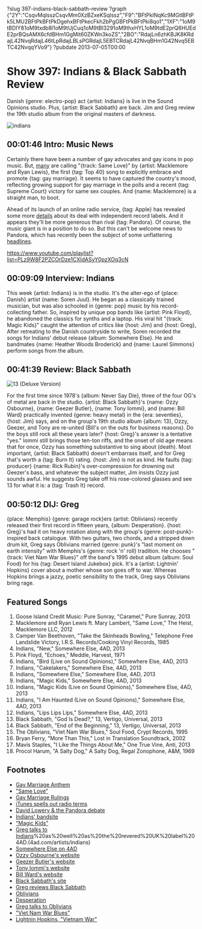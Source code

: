 ?slug 397-indians-black-sabbath-review
?graph {"2Y":"CsqvMqlsszCsqvMm0XzBZxeKSqlssz","F9":"BFtPkINqKc9MGtlBFtPk5LMU2BFtPkBFtPkDgehxBFtPkecFkh2bPgGBFtPkBFtPki8qo1","1XF":"1oM9tBDIY81oM9txdb8l1oM9tUjCuq1oM9tBI3291oM9thxHYL1oM9tdE2prQ6HUEdE2prBQsAMX6cfdBHm1GgMit60ZKWn3koZS","2BO":"RdajLn6zhKBJK8KRdajL42NvqRdajL46tLpRdajLBLsPGRdajL5EBTCRdajL42NvqBHm1G42Nvq5EBTC42NvqqYVo9"}
?pubdate 2013-07-05T00:00

# Show 397: Indians & Black Sabbath Review
Danish {genre: electro-pop} act {artist: Indians} is live in the Sound Opinions studio. Plus, {artist: Black Sabbath} are back. Jim and Greg review the 19th studio album from the original masters of darkness.

![indians](https://static.soundopinions.org/images/2013/indians.jpg)

## 00:01:46 Intro: Music News
Certainly there have been a number of gay advocates and gay icons in pop music. But, [many](http://www.nytimes.com/2013/07/01/arts/music/stars-align-for-a-gay-marriage-anthem.html?_r=0) are calling "{track: Same Love}" by {artist: Macklemore and Ryan Lewis}, the first {tag: Top 40} song to explicitly embrace and promote {tag: gay marriage}. It seems to have captured the country's mood, reflecting growing support for gay marriage in the polls and a recent {tag: Supreme Court} victory for same sex couples. And {name: Macklemore} is a straight man, to boot.

Ahead of its launch of an online radio service, {tag: Apple} has revealed some more [details](http://blogs.wsj.com/digits/2013/06/26/apple-spells-out-itunes-radio-terms-for-record-labels/) about its deal with independent record labels. And it appears they'll be more generous than rival {tag: Pandora}. Of course, the music giant is in a position to do so. But this can't be welcome news to Pandora, which has recently been the subject of some unflattering [headlines](headlines).

https://www.youtube.com/playlist?list=PLz9W8F2PZCOrDze1CXIdASyY0pzXOq3cN

## 00:09:09 Interview: Indians
This week {artist: Indians} is in the studio. It's the alter-ego of {place: Danish} artist {name: Soren Juul}. He began as a classically trained musician, but was also schooled in {genre: pop} music by his record-collecting father. So, inspired by unique pop bands like {artist: Pink Floyd}, he abandoned the classics for synths and a laptop. His viral hit "{track: Magic Kids}" caught the attention of critics like {host: Jim} and {host: Greg}, After retreating to the Danish countryside to write, Soren recorded the songs for Indians' debut release {album: Somewhere Else}. He and bandmates {name: Heather Woods Broderick} and {name: Laurel Simmons} perform songs from the album.

## 00:41:39 Review: Black Sabbath
![13 (Deluxe Version)](https://static.soundopinions.org/assets/397/1XF0.jpg)

For the first time since 1978's {album: Never Say Die}, three of the four OG's of metal are back in the studio. {artist: Black Sabbath}'s {name: Ozzy Osbourne}, {name: Geezer Butler}, {name: Tony Iommi}, and {name: Bill Ward} practically invented {genre: heavy metal} in the {era: seventies}, {host: Jim} says, and on the group's 19th studio album {album: 13}, Ozzy, Geezer, and Tony are re-united (Bill's on the outs for business reasons). Do the boys still rock all these years later? {host: Greg}'s answer is a tentative "yes." Iommi still brings those ten-ton riffs, and the onset of old age means that for once, Ozzy has something substantive to sing about (death). Most important, {artist: Black Sabbath} doesn't embarrass itself, and for Greg that's worth a {tag: Burn It} rating. {host: Jim} is not as kind. He faults {tag: producer} {name: Rick Rubin}'s over-compression for drowning out Geezer's bass, and whatever the subject matter, Jim insists Ozzy just sounds awful. He suggests Greg take off his rose-colored glasses and see 13 for what it is: a {tag: Trash It} record.

## 00:50:12 DIJ: Greg
{place: Memphis} {genre: garage rock}ers {artist: Oblivians} recently released their first record in fifteen years, {album: Desperation}. {host: Greg}'s had it on heavy rotation along with the group's {genre: post-punk}-inspired back catalogue. With two guitars, two chords, and a stripped down drum kit, Greg says Oblivians married {genre: punk}'s "last moment on earth intensity" with Memphis's {genre: rock 'n' roll} tradition. He chooses "{track: Viet Nam War Blues}" off the band's 1995 debut album {album: Soul Food} for his {tag: Desert Island Jukebox} pick. It's a {artist: Lightnin' Hopkins} cover about a mother whose son goes off to war. Whereas Hopkins brings a jazzy, poetic sensibility to the track, Greg says Oblivians bring rage.

## Featured Songs
1. Goose Island Credit Music: Pure Sunray, "Caramel," Pure Sunray, 2013
2. Macklemore and Ryan Lewis ft. Mary Lambert, "Same Love," The Heist, Macklemore LLC, 2012
3. Camper Van Beethoven, "Take the Skinheads Bowling," Telephone Free Landslide Victory, I.R.S. Records/Cooking Vinyl Records, 1985
4. Indians, "New," Somewhere Else, 4AD, 2013
5. Pink Floyd, "Echoes," Meddle, Harvest, 1971
6. Indians, "Bird (Live on Sound Opinions)," Somewhere Else, 4AD, 2013
7. Indians, "Cakelakers," Somewhere Else, 4AD, 2013
8. Indians, "Somewhere Else," Somewhere Else, 4AD, 2013
9. Indians, "Magic Kids," Somewhere Else, 4AD, 2013
10. Indians, "Magic Kids (Live on Sound Opinions)," Somewhere Else, 4AD, 2013
11. Indians, "I Am Haunted (Live on Sound Opinions)," Somewhere Else, 4AD, 2013
12. Indians, "Lips Lips Lips," Somewhere Else, 4AD, 2013
13. Black Sabbath, "God Is Dead?," 13, Vertigo, Universal, 2013
14. Black Sabbath, "End of the Beginning," 13, Vertigo, Universal, 2013
15. The Oblivians, "Viet Nam War Blues," Soul Food, Crypt Records, 1995
16. Bryan Ferry, "More Than This," Lost in Translation Soundtrack, 2002
17. Mavis Staples, "I Like the Things About Me," One True Vine, Anti, 2013
18. Procol Harum, "A Salty Dog," A Salty Dog, Regal Zonophone, A&M, 1969

## Footnotes
- [Gay Marriage Anthem](http://www.nytimes.com/2013/07/01/arts/music/stars-align-for-a-gay-marriage-anthem.html?_r=0)
- ["Same Love"](http://www.youtube.com/watch?v=hlVBg7_08n0)
- [Gay Marriage Rulings](http://www.npr.org/2013/06/26/195956196/supreme-court-extends-gay-marriage-rights-with-two-rulings)
- [iTunes spells out radio terms](http://blogs.wsj.com/digits/2013/06/26/apple-spells-out-itunes-radio-terms-for-record-labels/)
- [David Lowery & the Pandora debate](http://www.spin.com/articles/pandora-david-lowery-cracker-low-royalties-debate-streaming/)
- [Indians' bandsite](http://www.heyiamindians.com/)
- ["Magic Kids"](http://www.youtube.com/watch?v=aaaC2TKsXi8)
- [Greg talks to Indians](http://articles.chicagotribune.com/2013-03-01/entertainment/chi-indians-interview-20130227_1_synthesizer-folk-band-musical-ability)%20as%20well%20as%20the%20revered%20UK%20label%204AD.(4ad.com/artists/indians)
- [Somewhere Else  on 4AD](http://www.4ad.com/releases/21710)
- [Ozzy Osbourne's website](http://www.ozzy.com/us/home)
- [Geezer Butler's website](http://www.geezerbutler.com/)
- [Tony Iommi's website](http://www.iommi.com/)
- [Bill Ward's website](http://www.billward.com/)
- [Black Sabbath's site](http://www.blacksabbath.com/)
- [Greg reviews Black Sabbath](http://articles.chicagotribune.com/2013-06-09/entertainment/chi-black-sabbath-album-review-20130609_1_black-sabbath-tony-iommi-ozzy-osbourne)
- [Oblivians](https://www.facebook.com/theoblivians)
- [Desperation](http://www.midheaven.com/item/desperation-by-oblivians-cd)
- [Greg talks to Oblivians](http://articles.chicagotribune.com/2013-07-03/entertainment/chi-oblivians-interview-20130703_1_band-members-memphis-punk-and-hardcore)
- ["Viet Nam War Blues"](http://www.youtube.com/watch?v=-89Kii9cHKU)
- [Lightnin Hopkins, "Vietnam War"](http://www.youtube.com/watch?v=6ySfSqpSeHk)
